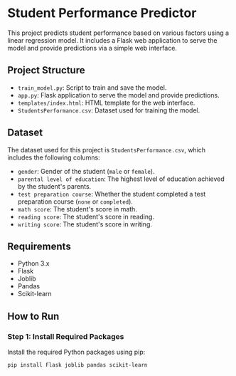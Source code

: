 # Student Performance Predictor

This project predicts student performance based on various factors using a linear regression model. It includes a Flask web application to serve the model and provide predictions via a simple web interface.

## Project Structure

- `train_model.py`: Script to train and save the model.
- `app.py`: Flask application to serve the model and provide predictions.
- `templates/index.html`: HTML template for the web interface.
- `StudentsPerformance.csv`: Dataset used for training the model.

## Dataset

The dataset used for this project is `StudentsPerformance.csv`, which includes the following columns:

- `gender`: Gender of the student (`male` or `female`).
- `parental level of education`: The highest level of education achieved by the student's parents.
- `test preparation course`: Whether the student completed a test preparation course (`none` or `completed`).
- `math score`: The student's score in math.
- `reading score`: The student's score in reading.
- `writing score`: The student's score in writing.

## Requirements

- Python 3.x
- Flask
- Joblib
- Pandas
- Scikit-learn

## How to Run

### Step 1: Install Required Packages

Install the required Python packages using pip:

```bash
pip install Flask joblib pandas scikit-learn
